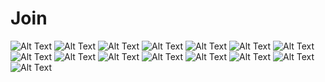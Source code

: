 # Join
![Alt Text](https://github.com/yusrilmustofa/Join/blob/master/Screenshot%20(286).png)
![Alt Text](https://github.com/yusrilmustofa/Join/blob/master/Screenshot%20(287).png)
![Alt Text](https://github.com/yusrilmustofa/Join/blob/master/Screenshot%20(288).png)
![Alt Text](https://github.com/yusrilmustofa/Join/blob/master/Screenshot%20(290).png)
![Alt Text](https://github.com/yusrilmustofa/Join/blob/master/Screenshot%20(291).png)
![Alt Text](https://github.com/yusrilmustofa/Join/blob/master/Screenshot%20(292).png)
![Alt Text](https://github.com/yusrilmustofa/Join/blob/master/Screenshot%20(293).png)
![Alt Text](https://github.com/yusrilmustofa/Join/blob/master/Screenshot%20(294).png)
![Alt Text](https://github.com/yusrilmustofa/Join/blob/master/Screenshot%20(295).png)
![Alt Text](https://github.com/yusrilmustofa/Join/blob/master/Screenshot%20(296).png)
![Alt Text](https://github.com/yusrilmustofa/Join/blob/master/Screenshot%20(297).png)
![Alt Text](https://github.com/yusrilmustofa/Join/blob/master/Screenshot%20(298).png)
![Alt Text](https://github.com/yusrilmustofa/Join/blob/master/Screenshot%20(299).png)
![Alt Text](https://github.com/yusrilmustofa/Join/blob/master/Screenshot%20(300).png)
![Alt Text](https://github.com/yusrilmustofa/Join/blob/master/Screenshot%20(301).png)
